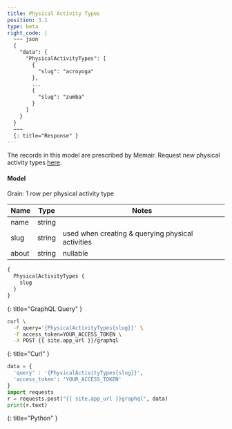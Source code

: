 ```yaml
---
title: Physical Activity Types
position: 3.1
type: beta
right_code: |
  ~~~ json
  {
    "data": {
      "PhysicalActivityTypes": [
        {
          "slug": "acroyoga"
        },
        ...
        {
          "slug": "zumba"
        }
      ]
    }
  }
  ~~~
  {: title="Response" }
---
```


The records in this model are prescribed by Memair. Request new physical activity types [here](http://blog.memair.com/contact).

#### Model

Grain: 1 row per physical activity type

| Name | Type | Notes |
|-------|--------|---------|
| name | string |  |
| slug | string | used when creating & querying physical activities |
| about | string | nullable |


~~~ graphql
{
  PhysicalActivityTypes {
    slug
  }
}
~~~
{: title="GraphQL Query" }

~~~ bash
curl \
  -F query='{PhysicalActivityTypes{slug}}' \
  -F access_token=YOUR_ACCESS_TOKEN \
  -X POST {{ site.app_url }}/graphql
~~~
{: title="Curl" }

~~~ python
data = {
  'query' : '{PhysicalActivityTypes{slug}}',
  'access_token': 'YOUR_ACCESS_TOKEN'
}
import requests
r = requests.post("{{ site.app_url }}graphql", data)
print(r.text)
~~~
{: title="Python" }
